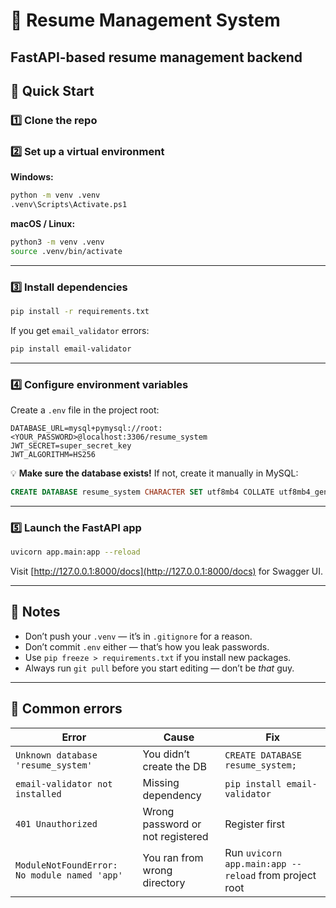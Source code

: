 # 🧠 Resume Management System

**FastAPI-based resume management backend**
---

## 🚀 Quick Start

### 1️⃣ Clone the repo

### 2️⃣ Set up a virtual environment
**Windows:**
```bash
python -m venv .venv
.venv\Scripts\Activate.ps1
```

**macOS / Linux:**
```bash
python3 -m venv .venv
source .venv/bin/activate
```

---

### 3️⃣ Install dependencies
```bash
pip install -r requirements.txt
```

If you get `email_validator` errors:
```bash
pip install email-validator
```

---

### 4️⃣ Configure environment variables

Create a `.env` file in the project root:
```
DATABASE_URL=mysql+pymysql://root:<YOUR_PASSWORD>@localhost:3306/resume_system
JWT_SECRET=super_secret_key
JWT_ALGORITHM=HS256
```

💡 **Make sure the database exists!**
If not, create it manually in MySQL:
```sql
CREATE DATABASE resume_system CHARACTER SET utf8mb4 COLLATE utf8mb4_general_ci;
```

---

### 5️⃣ Launch the FastAPI app
```bash
uvicorn app.main:app --reload
```

Visit [http://127.0.0.1:8000/docs](http://127.0.0.1:8000/docs) for Swagger UI.

---

## 🧹 Notes 

- Don’t push your `.venv` — it’s in `.gitignore` for a reason.  
- Don’t commit `.env` either — that’s how you leak passwords.  
- Use `pip freeze > requirements.txt` if you install new packages.  
- Always run `git pull` before you start editing — don’t be *that* guy.

---

## 🧨 Common errors

| Error | Cause | Fix |
|-------|--------|-----|
| `Unknown database 'resume_system'` | You didn’t create the DB | `CREATE DATABASE resume_system;` |
| `email-validator not installed` | Missing dependency | `pip install email-validator` |
| `401 Unauthorized` | Wrong password or not registered | Register first |
| `ModuleNotFoundError: No module named 'app'` | You ran from wrong directory | Run `uvicorn app.main:app --reload` from project root |
